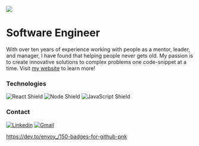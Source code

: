 <img src="https://lh3.googleusercontent.com/sk3zdjy6AFjskYeJHw67E18D0EcaoyCFC2MbUm4tPKKRxh0EvK2NmAGO95dt3QcMDGDwdtEF9RvsXIkCmrzMGc8VNH0O1c3s1r2pDk7cQAMFB8C5mlpcQQLxxLHEYwkGLWm5rkZvuA=w1000" />

<!-- # Software Engineer   [![React](https://img.shields.io/badge/React-20232A?style=for-the-badge&logo=react&logoColor=61DAFB)]()   [![Node](https://img.shields.io/badge/Node.js-43853D?style=for-the-badge&logo=node.js&logoColor=white)]()   [![JavaScript](https://img.shields.io/badge/JavaScript-F7DF1E?style=for-the-badge&logo=javascript&logoColor=black)]() -->

# Software Engineer

With over ten years of experience working with people as a mentor, leader, and manager, I have found that helping people never gets old. My passion is to create innovative solutions to complex problems one code-snippet at a time. Visit <a href='https://alexrhoskins.com/'>my website</a> to learn more!

### Technologies
<div>
  <img alt="React Shield" src="https://img.shields.io/badge/React-20232A?style=for-the-badge&logo=react&logoColor=61DAFB"/>
  <img alt="Node Shield" src="https://img.shields.io/badge/Node.js-43853D?style=for-the-badge&logo=node.js&logoColor=white"/>
  <img alt="JavaScript Shield" src="https://img.shields.io/badge/JavaScript-F7DF1E?style=for-the-badge&logo=javascript&logoColor=black"/>
</div>

### Contact
[![Linkedin](https://img.shields.io/badge/LinkedIn-0077B5?style=for-the-badge&logo=linkedin&logoColor=white)](https://www.linkedin.com/in/alex-hoskins-dev/) [![Gmail](https://img.shields.io/badge/Gmail-D14836?style=for-the-badge&logo=gmail&logoColor=white)](mailto:alexrhoskins@gmail.com)

https://dev.to/envoy_/150-badges-for-github-pnk

<!-- 
### MY STATS: 

<img alt="Alex-Hoskins's Top Languages Stats" src="https://github-readme-stats.vercel.app/api/top-langs/?username=Alex-Hoskins&hide=smalltalk&theme=buefy&layout=compact&show_icons=true&hide_border=false&line_height=20&title_color=3D3D3D&icon_color=1b93c9&show_owner=true" width="400" />
<img alt="Alex-Hoskins GitHub Stats" src="https://github-readme-stats.vercel.app/api?username=Alex-Hoskins&show_icons=true&hide_border=false&line_height=20&title_color=3D3D3D&icon_color=1b93c9&show_owner=true" width="400"/> -->

